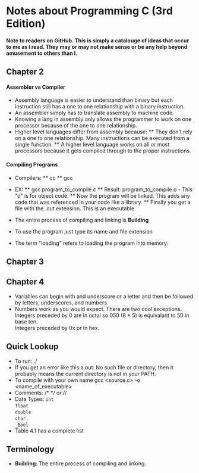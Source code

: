 # Notes about Programming C (3rd Edition)
#### Note to readers on GitHub. This is simply a catalouge of ideas that occur to me as I read. They may or may not make sense or be any help beyond amusement to others than I.

## Chapter 2
#### Assembler vs Compiler
* Assembly language is easier to understand than binary but each instruction
  still has a one to one relationship with a binary instruction. 
* An assembler simply has to translate assembly to machine code.
* Knowing a lang in assembly only allows the programmer to work on one
  processor because of the one to one relationship.
* Higher level languages differ from assembly because:
** They don't rely on a one to one relationship. Many instructions can be
executed from a single function.
** A higher level language works on all or most processors because it gets
compiled through to the proper instructions.

#### Compiling Programs
* Compilers:
** cc
** gcc

* EX:
** gcc program_to_compile.c
** Result: program_to_compile.o - This "o" is for object code.
** Now the program will be linked. This adds any code that was referenced in
your code like a library.
** Finally you get a file with the .out extension. This is an executable.

* The entire process of compiling and linking is **Building**
* To use the program just type its name and file extension

* The term "loading" refers to loading the program into memory.

## Chapter 3

## Chapter 4
* Variables can begin with and underscore or a letter and then be followed by
  letters, underscores, and numbers.
* Numbers work as you would expect. There are two cool exceptions.
  Integers  preceded by 0 are in octal so 050 (8 * 5) is equivalant to 50 in base
ten.  
  Integers  preceded by 0x or in hex.


## Quick Lookup
* To run: ./<program name>
* If you get an error like this:a.out: No such file or directory, then it probably means the  current directory is not in your PATH.
* To compile with your own name gcc <source.c> -o <name_of_executable>
* Comments: /* */ or //
* Data Types:
  `int`  
  `float`  
  `double`  
  `char`  
  `_Bool`  
* Table 4.1 has a complete list
 
## Terminology
* **Building**: The entire process of compiling and linking.

 
